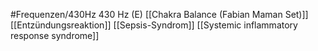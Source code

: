 #Frequenzen/430Hz
430 Hz (E)
[[Chakra Balance (Fabian Maman Set)]]
[[Entzündungsreaktion]]
[[Sepsis-Syndrom]]
[[Systemic inflammatory response syndrome]]